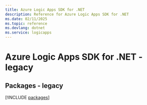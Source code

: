 ```yaml
---
title: Azure Logic Apps SDK for .NET
description: Reference for Azure Logic Apps SDK for .NET
ms.date: 02/11/2025
ms.topic: reference
ms.devlang: dotnet
ms.service: logicapps
---
```

# Azure Logic Apps SDK for .NET - legacy
## Packages - legacy
[!INCLUDE [packages](logic-apps-index.md)]